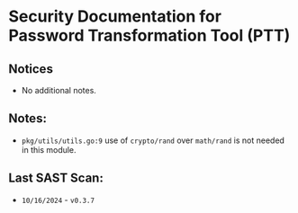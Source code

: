 # Security Documentation for Password Transformation Tool (PTT)

## Notices
- No additional notes.
## Notes:
- `pkg/utils/utils.go:9` use of `crypto/rand` over `math/rand` is not needed in this module.
## Last SAST Scan:
- `10/16/2024` - `v0.3.7`